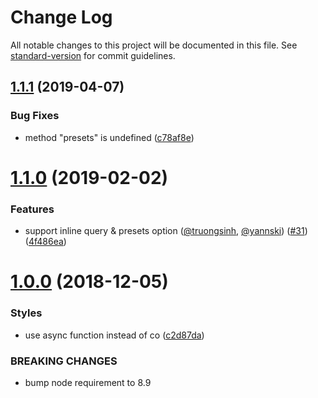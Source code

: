 # Change Log

All notable changes to this project will be documented in this file. See [standard-version](https://github.com/conventional-changelog/standard-version) for commit guidelines.

## [1.1.1](https://github.com/foray1010/image-process-loader/compare/v1.1.0...v1.1.1) (2019-04-07)


### Bug Fixes

* method "presets" is undefined ([c78af8e](https://github.com/foray1010/image-process-loader/commit/c78af8e))



<a name="1.1.0"></a>
# [1.1.0](https://github.com/foray1010/image-process-loader/compare/v1.0.0...v1.1.0) (2019-02-02)


### Features

* support inline query & presets option ([@truongsinh](https://github.com/truongsinh), [@yannski](https://github.com/yannski)) ([#31](https://github.com/foray1010/image-process-loader/issues/31)) ([4f486ea](https://github.com/foray1010/image-process-loader/commit/4f486ea))



<a name="1.0.0"></a>
# [1.0.0](https://github.com/foray1010/image-process-loader/compare/v0.1.1...v1.0.0) (2018-12-05)


### Styles

* use async function instead of co ([c2d87da](https://github.com/foray1010/image-process-loader/commit/c2d87da))


### BREAKING CHANGES

* bump node requirement to 8.9
